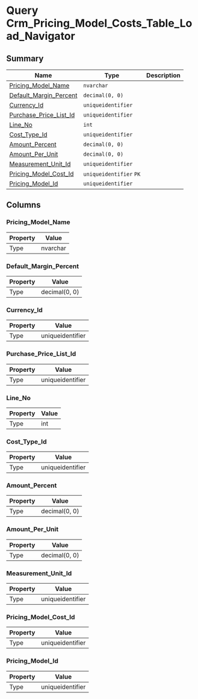 # Query Crm_Pricing_Model_Costs_Table_Load_Navigator


## Summary

| Name | Type | Description |
| - | - | --- |
|[Pricing_Model_Name](#pricing_model_name)|`nvarchar` ||
|[Default_Margin_Percent](#default_margin_percent)|`decimal(0, 0)` ||
|[Currency_Id](#currency_id)|`uniqueidentifier` ||
|[Purchase_Price_List_Id](#purchase_price_list_id)|`uniqueidentifier` ||
|[Line_No](#line_no)|`int` ||
|[Cost_Type_Id](#cost_type_id)|`uniqueidentifier` ||
|[Amount_Percent](#amount_percent)|`decimal(0, 0)` ||
|[Amount_Per_Unit](#amount_per_unit)|`decimal(0, 0)` ||
|[Measurement_Unit_Id](#measurement_unit_id)|`uniqueidentifier` ||
|[Pricing_Model_Cost_Id](#pricing_model_cost_id)|`uniqueidentifier` `PK`||
|[Pricing_Model_Id](#pricing_model_id)|`uniqueidentifier` ||

## Columns

### Pricing_Model_Name

| Property | Value |
| - | - |
|Type|nvarchar|

### Default_Margin_Percent

| Property | Value |
| - | - |
|Type|decimal(0, 0)|

### Currency_Id

| Property | Value |
| - | - |
|Type|uniqueidentifier|

### Purchase_Price_List_Id

| Property | Value |
| - | - |
|Type|uniqueidentifier|

### Line_No

| Property | Value |
| - | - |
|Type|int|

### Cost_Type_Id

| Property | Value |
| - | - |
|Type|uniqueidentifier|

### Amount_Percent

| Property | Value |
| - | - |
|Type|decimal(0, 0)|

### Amount_Per_Unit

| Property | Value |
| - | - |
|Type|decimal(0, 0)|

### Measurement_Unit_Id

| Property | Value |
| - | - |
|Type|uniqueidentifier|

### Pricing_Model_Cost_Id

| Property | Value |
| - | - |
|Type|uniqueidentifier|

### Pricing_Model_Id

| Property | Value |
| - | - |
|Type|uniqueidentifier|


